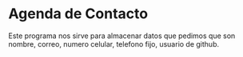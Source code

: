 # Agenda de Contacto
Este programa nos sirve para almacenar datos que pedimos que son nombre, correo, numero celular, telefono fijo, usuario de github.

